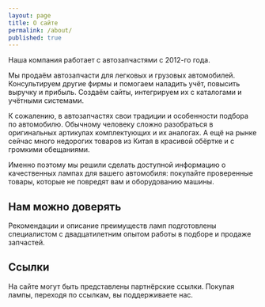```yaml
---
layout: page
title: О сайте
permalink: /about/
published: true
---
```


Наша компания работает с автозапчастями с 2012-го года.

Мы продаём автозапчасти для легковых и грузовых автомобилей. 
Консультируем другие фирмы и помогаем наладить учёт, повысить выручку и прибыль. 
Создаём сайты, интегрируем их с каталогами и учётными системами.
 
К сожалению, в автозапчастях свои традиции и особенности подбора по автомобилю. 
Обычному человеку сложно разобраться в оригинальных артикулах комплектующих и их аналогах.
А ещё на рынке сейчас много недорогих товаров из Китая в красивой обёртке и с громкими обещаниями.

Именно поэтому мы решили сделать доступной информацию о качественных лампах для вашего автомобиля: 
покупайте проверенные товары, которые не повредят вам и оборудованию машины.

## Нам можно доверять

Рекомендации и описание преимуществ ламп подготовлены специалистом с двадцатилетним опытом работы в подборе и продаже запчастей.

## Ссылки

На сайте могут быть представлены партнёрские ссылки. Покупая лампы, переходя по ссылкам, вы поддерживаете нас.